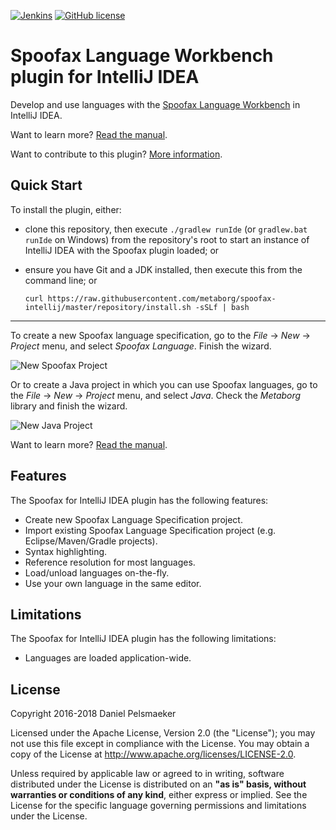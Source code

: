 [![Jenkins](https://img.shields.io/jenkins/s/https/buildfarm.metaborg.org/job/metaborg/job/spoofax-releng/job/master.svg)](https://buildfarm.metaborg.org/job/metaborg/job/spoofax-releng/job/master/)
[![GitHub license](https://img.shields.io/github/license/metaborg/spoofax-intellij.svg)](./LICENSE.md)

# Spoofax Language Workbench plugin for IntelliJ IDEA
Develop and use languages with the [Spoofax Language Workbench][1] in IntelliJ IDEA.

Want to learn more? [Read the manual][2].

Want to contribute to this plugin? [More information][3].


## Quick Start
To install the plugin, either:

* clone this repository, then execute `./gradlew runIde` (or `gradlew.bat runIde` on Windows) from the repository's root to start an instance of IntelliJ IDEA with the Spoofax plugin loaded; or
* ensure you have Git and a JDK installed, then execute this from the command line; or

  ```
  curl https://raw.githubusercontent.com/metaborg/spoofax-intellij/master/repository/install.sh -sSLf | bash
  ```

---

To create a new Spoofax language specification, go to the _File_ → _New_ → _Project_ menu, and select _Spoofax Language_. Finish the wizard.

![New Spoofax Project](https://spoofax.readthedocs.org/en/latest/_images/newprojectform_langspec_selectmetaborgsdk.png)

Or to create a Java project in which you can use Spoofax languages, go to the _File_ → _New_ → _Project_ menu, and select _Java_. Check the _Metaborg_ library and finish the wizard.

![New Java Project](https://spoofax.readthedocs.org/en/latest/_images/newprojectform_checkmetaborgframework.png)

Want to learn more? [Read the manual][2].



## Features
The Spoofax for IntelliJ IDEA plugin has the following features:

- Create new Spoofax Language Specification project.
- Import existing Spoofax Language Specification project (e.g. Eclipse/Maven/Gradle projects).
- Syntax highlighting.
- Reference resolution for most languages.
- Load/unload languages on-the-fly.
- Use your own language in the same editor.



## Limitations
The Spoofax for IntelliJ IDEA plugin has the following limitations:

* Languages are loaded application-wide.



## License
Copyright 2016-2018 Daniel Pelsmaeker

Licensed under the Apache License, Version 2.0 (the "License"); you may not use this file except in compliance with the License. You may obtain a copy of the License at <http://www.apache.org/licenses/LICENSE-2.0>.

Unless required by applicable law or agreed to in writing, software distributed under the License is distributed on an **"as is" basis, without warranties or conditions of any kind**, either express or implied. See the License for the specific language governing permissions and limitations under the License.


[1]: http://www.spoofax.org/
[2]: http://www.metaborg.org/en/latest/source/langdev/manual/env/intellij/index.html
[3]: ./CONTRIBUTE.md
